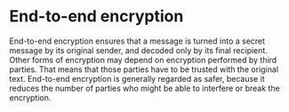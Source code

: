 [Title]: # (Cifrado punto a punto)
[Order]: # (35)

# End-to-end encryption

End-to-end encryption ensures that a message is turned into a secret message by its original sender, and decoded only by its final recipient. Other forms of encryption may depend on encryption performed by third parties. That means that those parties have to be trusted with the original text. End-to-end encryption is generally regarded as safer, because it reduces the number of parties who might be able to interfere or break the encryption.